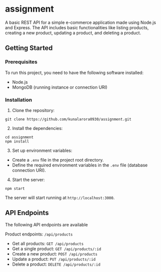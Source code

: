 # assignment
A basic REST API for a simple e-commerce application made using Node.js and Express. The API includes basic functionalities like listing products, creating a new product, updating a product, and deleting a product.

## Getting Started

### Prerequisites

To run this project, you need to have the following software installed:

- Node.js
- MongoDB (running instance or connection URI)

### Installation

1. Clone the repository:
```
git clone https://github.com/kunalarora0930/assignment.git
```
2. Install the dependencies:
```
cd assignment
npm install
```
3. Set up environment variables:

- Create a `.env` file in the project root directory.
- Define the required environment variables in the `.env` file (database connection URI).

4. Start the server:
```
npm start
```
The server will start running at `http://localhost:3000`.

## API Endpoints

The following API endpoints are available

Product endpoints: `/api/products`
  - Get all products: `GET /api/products`
  - Get a single product: `GET /api/products/:id`
  - Create a new product: `POST /api/products`
  - Update a product: `PUT /api/products/:id`
  - Delete a product: `DELETE /api/products/:id`
